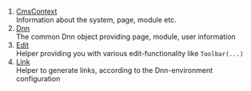 1. [CmsContext](xref:NetCode.DynamicCode.CmsContext)  
    Information about the system, page, module etc.
1. [Dnn](xref:NetCode.DynamicCode.Dnn)  
    The common Dnn object providing page, module, user information
1. [Edit](xref:NetCode.Razor.Edit)  
    Helper providing you with various edit-functionality like `Toolbar(...)`
1. [Link](xref:NetCode.DynamicCode.Link)  
    Helper to generate links, according to the Dnn-environment configuration